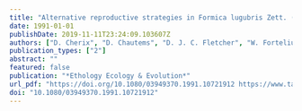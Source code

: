 ```yaml
---
title: "Alternative reproductive strategies in Formica lugubris Zett. (Hymenoptera Formicidae)"
date: 1991-01-01
publishDate: 2019-11-11T23:24:09.103607Z
authors: ["D. Cherix", "D. Chautems", "D. J. C. Fletcher", "W. Fortelius", "G. Gris", "L. Keller", "L. Passera", "R. Rosengren", "E. L. Vargo", "F. Walter"]
publication_types: ["2"]
abstract: ""
featured: false
publication: "*Ethology Ecology & Evolution*"
url_pdf: "https://doi.org/10.1080/03949370.1991.10721912 https://www.tandfonline.com/doi/pdf/10.1080/03949370.1991.10721912?needAccess=true"
doi: "10.1080/03949370.1991.10721912"
---
```


